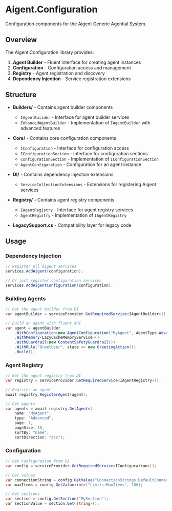 # Aigent.Configuration

Configuration components for the Aigent Generic Agential System.

## Overview

The Aigent.Configuration library provides:

1. **Agent Builder** - Fluent interface for creating agent instances
2. **Configuration** - Configuration access and management
3. **Registry** - Agent registration and discovery
4. **Dependency Injection** - Service registration extensions

## Structure

- **Builders/** - Contains agent builder components
  - `IAgentBuilder` - Interface for agent builder services
  - `EnhancedAgentBuilder` - Implementation of `IAgentBuilder` with advanced features

- **Core/** - Contains core configuration components
  - `IConfiguration` - Interface for configuration access
  - `IConfigurationSection` - Interface for configuration sections
  - `ConfigurationSection` - Implementation of `IConfigurationSection`
  - `AgentConfiguration` - Configuration for an agent instance

- **DI/** - Contains dependency injection extensions
  - `ServiceCollectionExtensions` - Extensions for registering Aigent services

- **Registry/** - Contains agent registry components
  - `IAgentRegistry` - Interface for agent registry services
  - `AgentRegistry` - Implementation of `IAgentRegistry`

- **LegacySupport.cs** - Compatibility layer for legacy code

## Usage

### Dependency Injection

```csharp
// Register all Aigent services
services.AddAigent(configuration);

// Or just register configuration services
services.AddAigentConfiguration(configuration);
```

### Building Agents

```csharp
// Get the agent builder from DI
var agentBuilder = serviceProvider.GetRequiredService<IAgentBuilder>();

// Build an agent with fluent API
var agent = agentBuilder
    .WithConfiguration(new AgentConfiguration("MyAgent", AgentType.Advanced))
    .WithMemory<LazyCacheMemoryService>()
    .WithGuardrail(new ContentSafetyGuardrail())
    .WithRule("GreetUser", state => new GreetingAction())
    .Build();
```

### Agent Registry

```csharp
// Get the agent registry from DI
var registry = serviceProvider.GetRequiredService<IAgentRegistry>();

// Register an agent
await registry.RegisterAgent(agent);

// Get agents
var agents = await registry.GetAgents(
    name: "MyAgent", 
    type: "Advanced",
    page: 1,
    pageSize: 10,
    sortBy: "name",
    sortDirection: "asc");
```

### Configuration

```csharp
// Get configuration from DI
var config = serviceProvider.GetRequiredService<IConfiguration>();

// Get values
var connectionString = config.GetValue("ConnectionStrings:DefaultConnection");
var maxItems = config.GetValue<int>("Limits:MaxItems", 100);

// Get sections
var section = config.GetSection("MySection");
var sectionValue = section.Get<string>();
```
